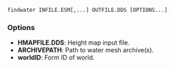     findwater INFILE.ESM[,...] OUTFILE.DDS [OPTIONS...]

### Options

* **HMAPFILE.DDS**: Height map input file.
* **ARCHIVEPATH**: Path to water mesh archive(s).
* **worldID**: Form ID of world.

